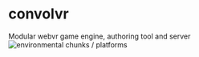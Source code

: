 # convolvr
Modular webvr game engine, authoring tool and server
![environmental chunks / platforms](http://spacehexagon.com/app/Screenshot_138.png)
